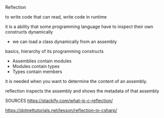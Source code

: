 Reflection

to write code that can read, write code in runtime

it is a ability that some programming language have to inspect their own constructs dynamically

* we can load a class dynamically from an assembly

basics, hierarchy of its programming constructs
* Assemblies contain modules
* Modules contain types
* Types contain members

it is needed when you want to determine the content of an assembly.

reflection inspects the assembly and shows the metadata of that assembly


SOURCES
https://stackify.com/what-is-c-reflection/

https://dotnettutorials.net/lesson/reflection-in-csharp/
